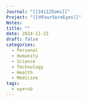```yaml
---
Journal: "[[241125oms]]"
Project: "[[🤓FourSoreEyes]]"
Notes:
title: ""
date: 2024-11-25
draft: false
categories:
  - Personal
  - Humanity
  - Science
  - Technology
  - Health 
  - Medicine
tags: 
  - eyerub
---
```




